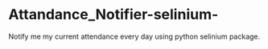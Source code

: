 # Attandance_Notifier-selinium-
Notify me my current attendance every day using python selinium package.
